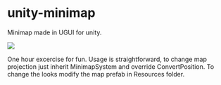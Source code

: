 # unity-minimap
Minimap made in UGUI for unity.

![](https://kek.gg/i/5tYXyj.gif)

One hour excercise for fun.
Usage is straightforward, to change map projection just inherit MinimapSystem and override ConvertPosition. 
To change the looks modify the map prefab in Resources folder.
